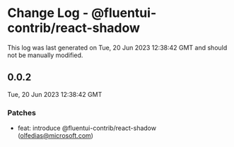 # Change Log - @fluentui-contrib/react-shadow

This log was last generated on Tue, 20 Jun 2023 12:38:42 GMT and should not be manually modified.

<!-- Start content -->

## 0.0.2

Tue, 20 Jun 2023 12:38:42 GMT

### Patches

- feat: introduce @fluentui-contrib/react-shadow (olfedias@microsoft.com)
